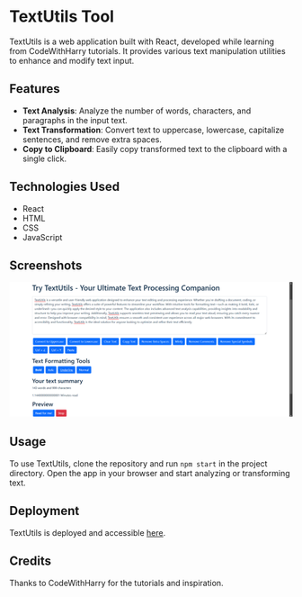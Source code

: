 # TextUtils Tool

TextUtils is a web application built with React, developed while learning from CodeWithHarry tutorials. It provides various text manipulation utilities to enhance and modify text input.

## Features

- **Text Analysis**: Analyze the number of words, characters, and paragraphs in the input text.
- **Text Transformation**: Convert text to uppercase, lowercase, capitalize sentences, and remove extra spaces.
- **Copy to Clipboard**: Easily copy transformed text to the clipboard with a single click.

## Technologies Used

- React
- HTML
- CSS
- JavaScript

## Screenshots

![Screenshot 1](https://github.com/PraneethReddy15/TextUtils/blob/main/Screenshot%20.png)

## Usage

To use TextUtils, clone the repository and run `npm start` in the project directory. Open the app in your browser and start analyzing or transforming text.

## Deployment

TextUtils is deployed and accessible [here](https://codewithharry.github.io/TextUtils-React/).

## Credits

Thanks to CodeWithHarry for the tutorials and inspiration.
